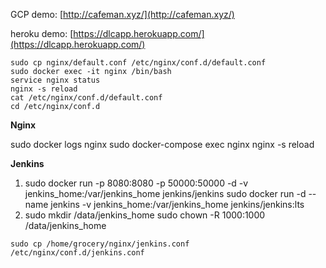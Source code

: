 GCP demo: [http://cafeman.xyz/](http://cafeman.xyz/)

heroku demo: [https://dlcapp.herokuapp.com/](https://dlcapp.herokuapp.com/)

```shell
sudo cp nginx/default.conf /etc/nginx/conf.d/default.conf
sudo docker exec -it nginx /bin/bash
service nginx status
nginx -s reload
cat /etc/nginx/conf.d/default.conf
cd /etc/nginx/conf.d
```

**Nginx**

sudo docker logs nginx
sudo docker-compose exec nginx nginx -s reload

**Jenkins**

1.  sudo docker run -p 8080:8080 -p 50000:50000 -d -v jenkins_home:/var/jenkins_home jenkins/jenkins
    sudo docker run -d --name jenkins -v jenkins_home:/var/jenkins_home jenkins/jenkins:lts
2.  sudo mkdir /data/jenkins_home
    sudo chown -R 1000:1000 /data/jenkins_home

```shell
sudo cp /home/grocery/nginx/jenkins.conf /etc/nginx/conf.d/jenkins.conf
```
